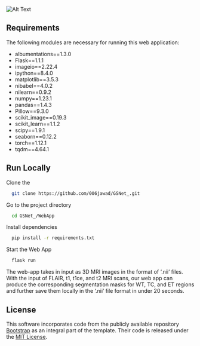 ![Alt Text](BrainTumorSegmentationusingthewebapplication.gif)
## Requirements
The following modules are necessary for running this web application:<br>
- albumentations==1.3.0
- Flask==1.1.1
- imageio==2.22.4
- ipython==8.4.0
- matplotlib==3.5.3
- nibabel==4.0.2
- nilearn==0.9.2
- numpy==1.23.1
- pandas==1.4.3
- Pillow==9.3.0
- scikit_image==0.19.3
- scikit_learn==1.1.2
- scipy==1.9.1
- seaborn==0.12.2
- torch==1.12.1
- tqdm==4.64.1

## Run Locally

Clone the

```bash
  git clone https://github.com/006jawad/GSNet_.git
```

Go to the project directory

```bash
  cd GSNet_/WebApp
```

Install dependencies

```bash
  pip install -r requirements.txt
```

Start the Web App

```bash
  flask run
```
The web-app takes in input as 3D MRI images in the format of ‘.nii’ files. With the input of FLAIR, t1, t1ce, and t2 MRI scans, our web app can produce the corresponding segmentation masks for WT, TC, and ET regions and further save them locally in the ‘.nii’ file format in under 20 seconds.




## License

This software incorporates code from the publicly available repository  [Bootstrap](https://github.com/twbs/bootstrap) as an integral part of the template. Their code is released under the [MIT License](https://github.com/twbs/bootstrap/blob/main/LICENSE).

